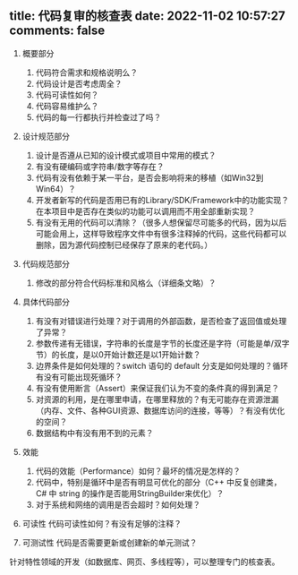title: 代码复审的核查表
date: 2022-11-02 10:57:27
comments: false
---

1. 概要部分
	1. 代码符合需求和规格说明么？
	2. 代码设计是否考虑周全？
	3. 代码可读性如何？
	4. 代码容易维护么？
	5. 代码的每一行都执行并检查过了吗？

2. 设计规范部分
	1. 设计是否遵从已知的设计模式或项目中常用的模式？
	2. 有没有硬编码或字符串/数字等存在？
	3. 代码有没有依赖于某一平台，是否会影响将来的移植（如Win32到Win64）？
	4. 开发者新写的代码是否用已有的Library/SDK/Framework中的功能实现？在本项目中是否存在类似的功能可以调用而不用全部重新实现？
	5. 有没有无用的代码可以清除？（很多人想保留尽可能多的代码，因为以后可能会用上，这样导致程序文件中有很多注释掉的代码，这些代码都可以删除，因为源代码控制已经保存了原来的老代码。）

3. 代码规范部分
	1. 修改的部分符合代码标准和风格么（详细条文略）？

4. 具体代码部分
	1. 有没有对错误进行处理？对于调用的外部函数，是否检查了返回值或处理了异常？
	2. 参数传递有无错误，字符串的长度是字节的长度还是字符（可能是单/双字节）的长度，是以0开始计数还是以1开始计数？
	3. 边界条件是如何处理的？switch 语句的 default 分支是如何处理的？循环有没有可能出现死循环？
	4. 有没有使用断言（Assert）来保证我们认为不变的条件真的得到满足？
	5. 对资源的利用，是在哪里申请，在哪里释放的？有无可能存在资源泄漏（内存、文件、各种GUI资源、数据库访问的连接，等等）？有没有优化的空间？
	6. 数据结构中有没有用不到的元素？

5. 效能
	1. 代码的效能（Performance）如何？最坏的情况是怎样的？
	2. 代码中，特别是循环中是否有明显可优化的部分（C++ 中反复创建类，C# 中 string 的操作是否能用StringBuilder来优化）？
	3. 对于系统和网络的调用是否会超时？如何处理？

6. 可读性
	代码可读性如何？有没有足够的注释？
	
7. 可测试性
	代码是否需要更新或创建新的单元测试？
	
针对特性领域的开发（如数据库、网页、多线程等），可以整理专门的核查表。 